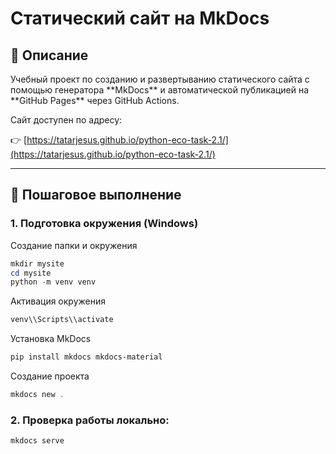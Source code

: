 # Статический сайт на MkDocs

## 📌 Описание

Учебный проект по созданию и развертыванию статического сайта с помощью генератора \*\*MkDocs\*\* и автоматической публикацией на \*\*GitHub Pages\*\* через GitHub Actions.

Сайт доступен по адресу:  

👉 [https://tatarjesus.github.io/python-eco-task-2.1/](https://tatarjesus.github.io/python-eco-task-2.1/)

---

## 🚀 Пошаговое выполнение
### 1. Подготовка окружения (Windows)

Создание папки и окружения

```powershell
mkdir mysite
cd mysite
python -m venv venv
```

Активация окружения

```powershell
venv\\Scripts\\activate
```

Установка MkDocs
```powershell
pip install mkdocs mkdocs-material
```
Создание проекта
```powershell
mkdocs new .
```

### 2. Проверка работы локально:
```powershell
mkdocs serve
```
